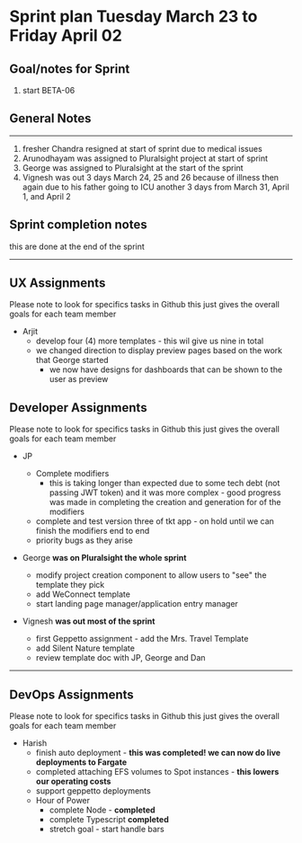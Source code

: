 # Sprint plan Tuesday March 23 to Friday April 02

## Goal/notes for Sprint

1. start BETA-06

## General Notes

---

1. fresher Chandra resigned at start of sprint due to medical issues
2. Arunodhayam was assigned to Pluralsight project at start of sprint
3. George was assigned to Pluralsight at the start of the sprint
4. Vignesh was out 3 days March 24, 25 and 26 because of illness then again due to his father going to ICU another 3 days from March 31, April 1, and April 2

## Sprint completion notes

this are done at the end of the sprint

---

## UX Assignments

Please note to look for specifics tasks in Github this just gives the overall goals for each team member

- Arjit
  - develop four (4) more templates - this wil give us nine in total
  - we changed direction to display preview pages based on the work that George started
    - we now have designs for dashboards that can be shown to the user as preview

## Developer Assignments

Please note to look for specifics tasks in Github this just gives the overall goals for each team member

- JP

  - Complete modifiers
    - this is taking longer than expected due to some tech debt (not passing JWT token) and it was more complex - good progress was made in completing the creation and generation for of the modifiers
  - complete and test version three of tkt app - on hold until we can finish the modifiers end to end
  - priority bugs as they arise

- George **was on Pluralsight the whole sprint**

  - modify project creation component to allow users to "see" the template they pick
  - add WeConnect template
  - start landing page manager/application entry manager

- Vignesh **was out most of the sprint**
  - first Geppetto assignment - add the Mrs. Travel Template
  - add Silent Nature template
  - review template doc with JP, George and Dan

---

## DevOps Assignments

Please note to look for specifics tasks in Github this just gives the overall goals for each team member

- Harish
  - finish auto deployment - **this was completed! we can now do live deployments to Fargate**
  - completed attaching EFS volumes to Spot instances - **this lowers our operating costs**
  - support geppetto deployments
  - Hour of Power
    - complete Node - **completed**
    - complete Typescript **completed**
    - stretch goal - start handle bars
